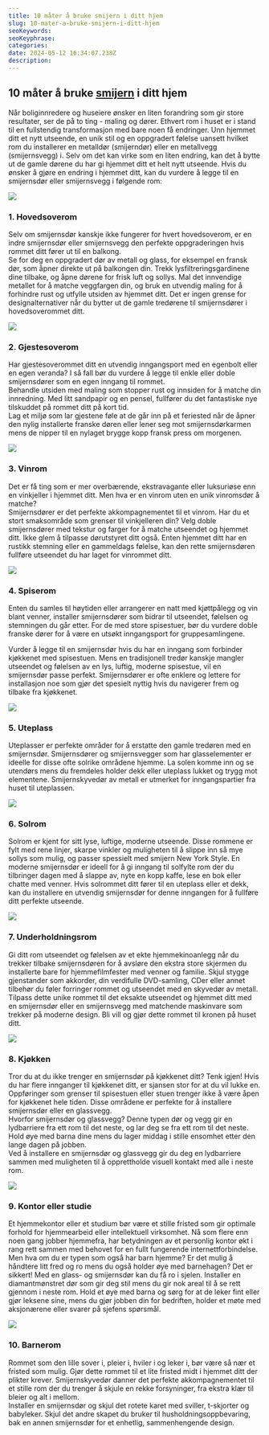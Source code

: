 ```yaml
---
title: 10 måter å bruke smijern i ditt hjem
slug: 10-mater-a-bruke-smijern-i-ditt-hjem
seoKeywords: 
seoKeyphrase: 
categories: 
date: 2024-05-12 16:34:07.238Z 
description: 
---
```


## 10 måter å bruke [smijern](https://www.s-glass.no/smijernsdor/) i ditt hjem

Når boliginnredere og huseiere ønsker en liten forandring som gir store resultater, ser de på to ting - maling og dører. Ethvert rom i huset er i stand til en fullstendig transformasjon med bare noen få endringer. Unn hjemmet ditt et nytt utseende, en unik stil og en oppgradert følelse uansett hvilket rom du installerer en metalldør (smijerndør) eller en metallvegg (smijernsvegg) i. Selv om det kan virke som en liten endring, kan det å bytte ut de gamle dørene du har gi hjemmet ditt et helt nytt utseende. Hvis du ønsker å gjøre en endring i hjemmet ditt, kan du vurdere å legge til en smijernsdør eller smijernsvegg i følgende rom:



![](https://cdn.sanity.io/images/csbn9wp4/transformed-data/a65e339e4630ddc732c15d65083e31216046d950-999x800.jpg)

### 1. Hovedsoverom

Selv om smijernsdør kanskje ikke fungerer for hvert hovedsoverom, er en indre smijernsdør eller smijernsvegg den perfekte oppgraderingen hvis rommet ditt fører ut til en balkong.  
Se for deg en oppgradert dør av metall og glass, for eksempel en fransk dør, som åpner direkte ut på balkongen din. Trekk lysfiltreringsgardinene dine tilbake, og åpne dørene for frisk luft og sollys. Mal det innvendige metallet for å matche veggfargen din, og bruk en utvendig maling for å forhindre rust og utfylle utsiden av hjemmet ditt. Det er ingen grense for designalternativer når du bytter ut de gamle tredørene til smijernsdører i hovedsoverommet ditt.



![](https://cdn.sanity.io/images/csbn9wp4/transformed-data/713b1f48dc395555a2f80f5d22f0513cd1320ff1-1002x800.jpg)

### 2. Gjestesoverom

Har gjestesoverommet ditt en utvendig inngangsport med en egenbolt eller en egen veranda? I så fall bør du vurdere å legge til enkle eller doble smijernsdører som en egen inngang til rommet.  
Behandle utsiden med maling som stopper rust og innsiden for å matche din innredning. Med litt sandpapir og en pensel, fullfører du det fantastiske nye tilskuddet på rommet ditt på kort tid.  
Lag et miljø som lar gjestene føle at de går inn på et feriested når de åpner den nylig installerte franske døren eller lener seg mot smijernsdørkarmen mens de nipper til en nylaget brygge kopp fransk press om morgenen.



![](https://cdn.sanity.io/images/csbn9wp4/transformed-data/28b8e2484c3d20750efa334ec6cbdc3bd84b9a49-931x707.png)

### 3. Vinrom

Det er få ting som er mer overbærende, ekstravagante eller luksuriøse enn en vinkjeller i hjemmet ditt. Men hva er en vinrom uten en unik vinromsdør å matche?  
Smijernsdører er det perfekte akkompagnementet til et vinrom. Har du et stort smaksområde som grenser til vinkjelleren din? Velg doble smijernsdører med tekstur og farger for å matche utseendet og hjemmet ditt. Ikke glem å tilpasse dørutstyret ditt også. Enten hjemmet ditt har en rustikk stemning eller en gammeldags følelse, kan den rette smijernsdøren fullføre utseendet du har laget for vinrommet ditt.



![](https://cdn.sanity.io/images/csbn9wp4/transformed-data/229e2c662b823e4ba57b29db7d27ab376a30316d-999x800.jpg)

### 4. Spiserom

Enten du samles til høytiden eller arrangerer en natt med kjøttpålegg og vin blant venner, installer smijernsdører som bidrar til utseendet, følelsen og stemningen du går etter. For de med store spisestuer, bør du vurdere doble franske dører for å være en utsøkt inngangsport for gruppesamlingene.

Vurder å legge til en smijernsdør hvis du har en inngang som forbinder kjøkkenet med spisestuen. Mens en tradisjonell tredør kanskje mangler utseendet og følelsen av en lys, luftig, moderne spisestue, vil en smijernsdør passe perfekt. Smijernsdører er ofte enklere og lettere for installasjon noe som gjør det spesielt nyttig hvis du navigerer frem og tilbake fra kjøkkenet.



![](https://cdn.sanity.io/images/csbn9wp4/transformed-data/4443befac46f94a432476ca5e106b2adb0da4c8f-914x609.png)

### 5. Uteplass

Uteplasser er perfekte områder for å erstatte den gamle tredøren med en smijernsdør. Smijernsdører og smijernsvegger som har glasselementer er ideelle for disse ofte solrike områdene hjemme. La solen komme inn og se utendørs mens du fremdeles holder dekk eller uteplass lukket og trygg mot elementene. Smijernskyvedør av metall er utmerket for inngangspartier fra huset til uteplassen.



![](https://cdn.sanity.io/images/csbn9wp4/transformed-data/dba9a9aa56e613afe707d5cb66888b67580443b1-1000x800.jpg)

### 6. Solrom

Solrom er kjent for sitt lyse, luftige, moderne utseende. Disse rommene er fylt med rene linjer, skarpe vinkler og muligheten til å slippe inn så mye sollys som mulig, og passer spessielt med smijern New York Style. En moderne smijernsdør er ideell for å gi inngang til solfylte rom der du tilbringer dagen med å slappe av, nyte en kopp kaffe, lese en bok eller chatte med venner. Hvis solrommet ditt fører til en uteplass eller et dekk, kan du installere en utvendig smijernsdør for denne inngangen for å fullføre ditt perfekte utseende.



![](https://cdn.sanity.io/images/csbn9wp4/transformed-data/fc671d15e65ddf07143957755bccaaa1d2480125-1003x800.jpg)

### 7. Underholdningsrom

Gi ditt rom utseendet og følelsen av et ekte hjemmekinoanlegg når du trekker tilbake smijernsdøren for å avsløre den ekstra store skjermen du installerte bare for hjemmefilmfester med venner og familie. Skjul stygge gjenstander som akkorder, din verdifulle DVD-samling, CDer eller annet tilbehør du føler forringer rommet og utseendet med en skyvedør av metall. Tilpass dette unike rommet til det eksakte utseendet og hjemmet ditt med en smijernsdør eller en smijernsvegg med matchende maskinvare som trekker på moderne design. Bli vill og gjør dette rommet til kronen på huset ditt.



![](https://cdn.sanity.io/images/csbn9wp4/transformed-data/229e2c662b823e4ba57b29db7d27ab376a30316d-999x800.jpg)

### 8. Kjøkken

Tror du at du ikke trenger en smijernsdør på kjøkkenet ditt? Tenk igjen! Hvis du har flere innganger til kjøkkenet ditt, er sjansen stor for at du vil lukke en. Oppføringer som grenser til spisestuen eller stuen trenger ikke å være åpen for kjøkkenet hele tiden. Disse områdene er perfekte for å installere smijernsdør eller en glassvegg.  
Hvorfor smijernsdør og glassvegg? Denne typen dør og vegg gir en lydbarriere fra ett rom til det neste, og lar deg se fra ett rom til det neste. Hold øye med barna dine mens du lager middag i stille ensomhet etter den lange dagen på jobben.  
Ved å installere en smijernsdør og glassvegg gir du deg en lydbarriere sammen med muligheten til å opprettholde visuell kontakt med alle i neste rom.



![](https://cdn.sanity.io/images/csbn9wp4/transformed-data/90b9a8786542668b0740281349682a2077d2488c-992x662.png)

### 9. Kontor eller studie

Et hjemmekontor eller et studium bør være et stille fristed som gir optimale forhold for hjemmearbeid eller intellektuell virksomhet. Nå som flere enn noen gang jobber hjemmefra, har betydningen av et personlig kontor økt i rang rett sammen med behovet for en fullt fungerende internettforbindelse. Men hva om du er typen som også har barn hjemme? Er det mulig å håndtere litt fred og ro mens du også holder øye med barnehagen? Det er sikkert! Med en glass- og smijernsdør kan du få ro i sjelen. Installer en diamantmønstret dør som gir deg stil mens du gir nok areal til å se rett gjennom i neste rom. Hold et øye med barna og sørg for at de leker fint eller gjør leksene sine, mens du gjør jobben din for bedriften, holder et møte med aksjonærene eller svarer på sjefens spørsmål.



![](https://cdn.sanity.io/images/csbn9wp4/transformed-data/74bdacd38bc58b18c3f9a1115adf8c1bf7da13ee-1198x800.png)

### 10. Barnerom

Rommet som den lille sover i, pleier i, hviler i og leker i, bør være så nær et fristed som mulig. Gjør dette rommet til et lite fristed midt i hjemmet ditt der plikter krever. Smijernskyvedør danner det perfekte akkompagnementet til et stille rom der du trenger å skjule en rekke forsyninger, fra ekstra klær til bleier og alt i mellom.  
Installer en smijernsdør og skjul det rotete karet med sviller, t-skjorter og babyleker. Skjul det andre skapet du bruker til husholdningsoppbevaring, bak en annen smijernsdør for et enhetlig, sammenhengende design.
